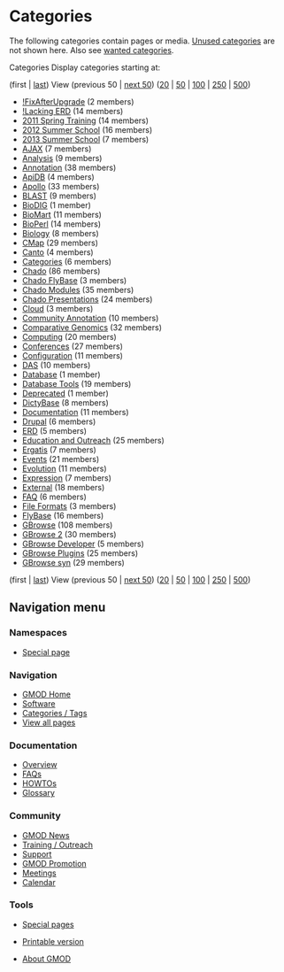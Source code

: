 



<span id="top"></span>




# <span dir="auto">Categories</span>








The following categories contain pages or media. [Unused
categories](/wiki/Special:UnusedCategories "Special:UnusedCategories")
are not shown here. Also see [wanted
categories](/wiki/Special:WantedCategories "Special:WantedCategories").

Categories Display categories starting at: 

(first \|
<a href="/mediawiki/index.php?title=Special%3ACategories&amp;dir=prev"
class="mw-lastlink" rel="last" title="Special%3ACategories">last</a>) View
(previous 50 \| <a
href="/mediawiki/index.php?title=Special%3ACategories&amp;offset=GBrowse_syn"
class="mw-nextlink" rel="next" title="Special%3ACategories">next 50</a>)
(<a
href="/mediawiki/index.php?title=Special%3ACategories&amp;offset=&amp;limit=20"
class="mw-numlink" title="Special%3ACategories">20</a> \| <a
href="/mediawiki/index.php?title=Special%3ACategories&amp;offset=&amp;limit=50"
class="mw-numlink" title="Special%3ACategories">50</a> \| <a
href="/mediawiki/index.php?title=Special%3ACategories&amp;offset=&amp;limit=100"
class="mw-numlink" title="Special%3ACategories">100</a> \| <a
href="/mediawiki/index.php?title=Special%3ACategories&amp;offset=&amp;limit=250"
class="mw-numlink" title="Special%3ACategories">250</a> \| <a
href="/mediawiki/index.php?title=Special%3ACategories&amp;offset=&amp;limit=500"
class="mw-numlink" title="Special%3ACategories">500</a>)

- <a
  href="/mediawiki/index.php?title=Category%3A!FixAfterUpgrade&amp;action=edit&amp;redlink=1"
  class="new"
  title="Category%3A!FixAfterUpgrade (page does not exist)">!FixAfterUpgrade</a>‏‎
  (2 members)
- [!Lacking ERD](/wiki/Category%3A!Lacking_ERD "Category%3A!Lacking ERD")‏‎
  (14 members)
- [2011 Spring
  Training](/wiki/Category%3A2011_Spring_Training "Category%3A2011 Spring Training")‏‎
  (14 members)
- [2012 Summer
  School](/wiki/Category%3A2012_Summer_School "Category%3A2012 Summer School")‏‎
  (16 members)
- <a
  href="/mediawiki/index.php?title=Category%3A2013_Summer_School&amp;action=edit&amp;redlink=1"
  class="new"
  title="Category%3A2013 Summer School (page does not exist)">2013 Summer
  School</a>‏‎ (7 members)
- [AJAX](/wiki/Category%3AAJAX "Category%3AAJAX")‏‎ (7 members)
- [Analysis](/wiki/Category%3AAnalysis "Category%3AAnalysis")‏‎ (9 members)
- [Annotation](/wiki/Category%3AAnnotation "Category%3AAnnotation")‏‎ (38
  members)
- [ApiDB](/wiki/Category%3AApiDB "Category%3AApiDB")‏‎ (4 members)
- [Apollo](/wiki/Category%3AApollo "Category%3AApollo")‏‎ (33 members)
- [BLAST](/wiki/Category%3ABLAST "Category%3ABLAST")‏‎ (9 members)
- <a
  href="/mediawiki/index.php?title=Category%3ABioDIG&amp;action=edit&amp;redlink=1"
  class="new" title="Category%3ABioDIG (page does not exist)">BioDIG</a>‏‎
  (1 member)
- [BioMart](/wiki/Category%3ABioMart "Category%3ABioMart")‏‎ (11 members)
- [BioPerl](/wiki/Category%3ABioPerl "Category%3ABioPerl")‏‎ (14 members)
- [Biology](/wiki/Category%3ABiology "Category%3ABiology")‏‎ (8 members)
- [CMap](/wiki/Category%3ACMap "Category%3ACMap")‏‎ (29 members)
- <a
  href="/mediawiki/index.php?title=Category%3ACanto&amp;action=edit&amp;redlink=1"
  class="new" title="Category%3ACanto (page does not exist)">Canto</a>‏‎ (4
  members)
- [Categories](/wiki/Category%3ACategories "Category%3ACategories")‏‎ (6
  members)
- [Chado](/wiki/Category%3AChado "Category%3AChado")‏‎ (86 members)
- [Chado FlyBase](/wiki/Category%3AChado_FlyBase "Category%3AChado FlyBase")‏‎
  (3 members)
- [Chado Modules](/wiki/Category%3AChado_Modules "Category%3AChado Modules")‏‎
  (35 members)
- [Chado
  Presentations](/wiki/Category%3AChado_Presentations "Category%3AChado Presentations")‏‎
  (24 members)
- <a
  href="/mediawiki/index.php?title=Category%3ACloud&amp;action=edit&amp;redlink=1"
  class="new" title="Category%3ACloud (page does not exist)">Cloud</a>‏‎ (3
  members)
- [Community
  Annotation](/wiki/Category%3ACommunity_Annotation "Category%3ACommunity Annotation")‏‎
  (10 members)
- [Comparative
  Genomics](/wiki/Category%3AComparative_Genomics "Category%3AComparative Genomics")‏‎
  (32 members)
- [Computing](/wiki/Category%3AComputing "Category%3AComputing")‏‎ (20
  members)
- [Conferences](/wiki/Category%3AConferences "Category%3AConferences")‏‎ (27
  members)
- [Configuration](/wiki/Category%3AConfiguration "Category%3AConfiguration")‏‎
  (11 members)
- [DAS](/wiki/Category%3ADAS "Category%3ADAS")‏‎ (10 members)
- <a
  href="/mediawiki/index.php?title=Category%3ADatabase&amp;action=edit&amp;redlink=1"
  class="new" title="Category%3ADatabase (page does not exist)">Database</a>‏‎
  (1 member)
- [Database
  Tools](/wiki/Category%3ADatabase_Tools "Category%3ADatabase Tools")‏‎ (19
  members)
- <a
  href="/mediawiki/index.php?title=Category%3ADeprecated&amp;action=edit&amp;redlink=1"
  class="new"
  title="Category%3ADeprecated (page does not exist)">Deprecated</a>‏‎ (1
  member)
- [DictyBase](/wiki/Category%3ADictyBase "Category%3ADictyBase")‏‎ (8 members)
- [Documentation](/wiki/Category%3ADocumentation "Category%3ADocumentation")‏‎
  (11 members)
- [Drupal](/wiki/Category%3ADrupal "Category%3ADrupal")‏‎ (6 members)
- [ERD](/wiki/Category%3AERD "Category%3AERD")‏‎ (5 members)
- [Education and
  Outreach](/wiki/Category%3AEducation_and_Outreach "Category%3AEducation and Outreach")‏‎
  (25 members)
- [Ergatis](/wiki/Category%3AErgatis "Category%3AErgatis")‏‎ (7 members)
- [Events](/wiki/Category%3AEvents "Category%3AEvents")‏‎ (21 members)
- [Evolution](/wiki/Category%3AEvolution "Category%3AEvolution")‏‎ (11
  members)
- [Expression](/wiki/Category%3AExpression "Category%3AExpression")‏‎ (7
  members)
- [External](/wiki/Category%3AExternal "Category%3AExternal")‏‎ (18 members)
- [FAQ](/wiki/Category%3AFAQ "Category%3AFAQ")‏‎ (6 members)
- <a
  href="/mediawiki/index.php?title=Category%3AFile_Formats&amp;action=edit&amp;redlink=1"
  class="new" title="Category%3AFile Formats (page does not exist)">File
  Formats</a>‏‎ (3 members)
- [FlyBase](/wiki/Category%3AFlyBase "Category%3AFlyBase")‏‎ (16 members)
- [GBrowse](/wiki/Category%3AGBrowse "Category%3AGBrowse")‏‎ (108 members)
- [GBrowse 2](/wiki/Category%3AGBrowse_2 "Category%3AGBrowse 2")‏‎ (30
  members)
- [GBrowse
  Developer](/wiki/Category%3AGBrowse_Developer "Category%3AGBrowse Developer")‏‎
  (5 members)
- [GBrowse
  Plugins](/wiki/Category%3AGBrowse_Plugins "Category%3AGBrowse Plugins")‏‎
  (25 members)
- [GBrowse syn](/wiki/Category%3AGBrowse_syn "Category%3AGBrowse syn")‏‎ (29
  members)

(first \|
<a href="/mediawiki/index.php?title=Special%3ACategories&amp;dir=prev"
class="mw-lastlink" rel="last" title="Special%3ACategories">last</a>) View
(previous 50 \| <a
href="/mediawiki/index.php?title=Special%3ACategories&amp;offset=GBrowse_syn"
class="mw-nextlink" rel="next" title="Special%3ACategories">next 50</a>)
(<a
href="/mediawiki/index.php?title=Special%3ACategories&amp;offset=&amp;limit=20"
class="mw-numlink" title="Special%3ACategories">20</a> \| <a
href="/mediawiki/index.php?title=Special%3ACategories&amp;offset=&amp;limit=50"
class="mw-numlink" title="Special%3ACategories">50</a> \| <a
href="/mediawiki/index.php?title=Special%3ACategories&amp;offset=&amp;limit=100"
class="mw-numlink" title="Special%3ACategories">100</a> \| <a
href="/mediawiki/index.php?title=Special%3ACategories&amp;offset=&amp;limit=250"
class="mw-numlink" title="Special%3ACategories">250</a> \| <a
href="/mediawiki/index.php?title=Special%3ACategories&amp;offset=&amp;limit=500"
class="mw-numlink" title="Special%3ACategories">500</a>)







## Navigation menu



### Namespaces

- <span id="ca-nstab-special">[Special
  page](/wiki/Special%3ACategories "This is a special page, you cannot edit the page itself")</span>


### 




<a href="/wiki/Main_Page"
style="background-image: url(http://gmod.org/images/GMOD-cogs.png);"
title="Visit the main page"></a>


### Navigation



- <span id="n-GMOD-Home">[GMOD Home](/wiki/Main_Page)</span>
- <span id="n-Software">[Software](/wiki/GMOD_Components)</span>
- <span id="n-Categories-.2F-Tags">[Categories /
  Tags](/wiki/Categories)</span>
- <span id="n-View-all-pages">[View all
  pages](/wiki/Special:AllPages)</span>




### Documentation



- <span id="n-Overview">[Overview](/wiki/Overview)</span>
- <span id="n-FAQs">[FAQs](/wiki/Category%3AFAQ)</span>
- <span id="n-HOWTOs">[HOWTOs](/wiki/Category%3AHOWTO)</span>
- <span id="n-Glossary">[Glossary](/wiki/Glossary)</span>




### Community



- <span id="n-GMOD-News">[GMOD News](/wiki/GMOD_News)</span>
- <span id="n-Training-.2F-Outreach">[Training /
  Outreach](/wiki/Training_and_Outreach)</span>
- <span id="n-Support">[Support](/wiki/Support)</span>
- <span id="n-GMOD-Promotion">[GMOD
  Promotion](/wiki/GMOD_Promotion)</span>
- <span id="n-Meetings">[Meetings](/wiki/Meetings)</span>
- <span id="n-Calendar">[Calendar](/wiki/Calendar)</span>




### Tools



- <span id="t-specialpages"><a href="/wiki/Special%3ASpecialPages" accesskey="q"
  title="A list of all special pages [q]">Special pages</a></span>
- <span id="t-print"><a
  href="/mediawiki/index.php?title=Special%3ACategories&amp;printable=yes"
  rel="alternate" accesskey="p"
  title="Printable version of this page [p]">Printable version</a></span>





- <span id="footer-places-about">[About
  GMOD](/wiki/GMOD%3AAbout "GMOD%3AAbout")</span>

<!-- -->





